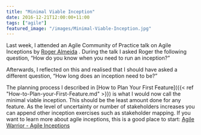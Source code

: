 ```yaml
---
title: "Minimal Viable Inception"
date: 2016-12-21T12:00:00+11:00
tags: ["agile"]
featured_image: "/images/Minimal-Viable-Inception.jpg"
---
```

Last week, I attended an Agile Community of Practice talk on Agile Inceptions by <a href='http://rogeralmeida.github.io' target='_blank'>Roger Almeida</a> . During the talk I asked Roger the following question, “How do you know when you need to run an inception?”

Afterwards, I reflected on this and realised that I should have asked a different question, “How long does an inception need to be?”

The planning process I described in [How to Plan Your First Feature]({{< ref "How-to-Plan-your-First-Feature.md" >}}) is what I would now call the minimal viable inception. This should be the least amount done for any feature. As the level of uncertainty or number of stakeholders increases you can append other inception exercises such as stakeholder mapping. If you want to learn more about agile inceptions, this is a good place to start: <a href='https://agilewarrior.wordpress.com/2010/11/06/the-agile-inception-deck/' target='_blank'>Agile Warrior - Agile Inceptions</a>
